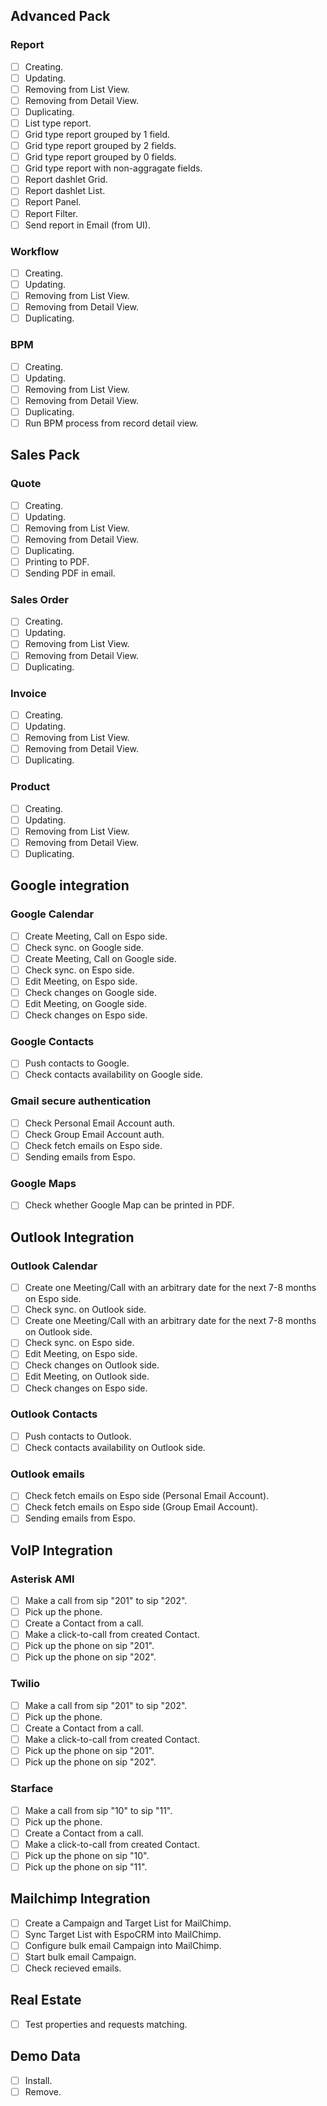 ## Advanced Pack

### Report

- [ ] Creating.
- [ ] Updating.
- [ ] Removing from List View.
- [ ] Removing from Detail View.
- [ ] Duplicating.
- [ ] List type report.
- [ ] Grid type report grouped by 1 field.
- [ ] Grid type report grouped by 2 fields.
- [ ] Grid type report grouped by 0 fields.
- [ ] Grid type report with non-aggragate fields.
- [ ] Report dashlet Grid.
- [ ] Report dashlet List.
- [ ] Report Panel.
- [ ] Report Filter.
- [ ] Send report in Email (from UI).

### Workflow

- [ ] Creating.
- [ ] Updating.
- [ ] Removing from List View.
- [ ] Removing from Detail View.
- [ ] Duplicating.

### BPM

- [ ] Creating.
- [ ] Updating.
- [ ] Removing from List View.
- [ ] Removing from Detail View.
- [ ] Duplicating.
- [ ] Run BPM process from record detail view.

## Sales Pack

### Quote

- [ ] Creating.
- [ ] Updating.
- [ ] Removing from List View.
- [ ] Removing from Detail View.
- [ ] Duplicating.
- [ ] Printing to PDF.
- [ ] Sending PDF in email.

### Sales Order

- [ ] Creating.
- [ ] Updating.
- [ ] Removing from List View.
- [ ] Removing from Detail View.
- [ ] Duplicating.

### Invoice

- [ ] Creating.
- [ ] Updating.
- [ ] Removing from List View.
- [ ] Removing from Detail View.
- [ ] Duplicating.

### Product

- [ ] Creating.
- [ ] Updating.
- [ ] Removing from List View.
- [ ] Removing from Detail View.
- [ ] Duplicating.

## Google integration

### Google Calendar

- [ ] Create Meeting, Call on Espo side.
- [ ] Check sync. on Google side.
- [ ] Create Meeting, Call on Google side.
- [ ] Check sync. on Espo side.
- [ ] Edit Meeting, on Espo side.
- [ ] Check changes on Google side.
- [ ] Edit Meeting, on Google side.
- [ ] Check changes on Espo side.

### Google Contacts

- [ ] Push contacts to Google.
- [ ] Check contacts availability on Google side.

### Gmail secure authentication

- [ ] Check Personal Email Account auth.
- [ ] Check Group Email Account auth.
- [ ] Check fetch emails on Espo side.
- [ ] Sending emails from Espo.

### Google Maps

- [ ] Check whether Google Map can be printed in PDF.

## Outlook Integration

### Outlook Calendar

- [ ] Create one Meeting/Call with an arbitrary date for the next 7-8 months on Espo side.
- [ ] Check sync. on Outlook side.
- [ ] Create one Meeting/Call with an arbitrary date for the next 7-8 months on Outlook side.
- [ ] Check sync. on Espo side.
- [ ] Edit Meeting, on Espo side.
- [ ] Check changes on Outlook side.
- [ ] Edit Meeting, on Outlook side.
- [ ] Check changes on Espo side.

### Outlook Contacts

- [ ] Push contacts to Outlook.
- [ ] Check contacts availability on Outlook side.

### Outlook emails

- [ ] Check fetch emails on Espo side (Personal Email Account).
- [ ] Check fetch emails on Espo side (Group Email Account).
- [ ] Sending emails from Espo.

## VoIP Integration

### Asterisk AMI

- [ ] Make a call from sip "201" to sip "202".
- [ ] Pick up the phone.
- [ ] Create a Contact from a call.
- [ ] Make a click-to-call from created Contact.
- [ ] Pick up the phone on sip "201".
- [ ] Pick up the phone on sip "202".

### Twilio

- [ ] Make a call from sip "201" to sip "202".
- [ ] Pick up the phone.
- [ ] Create a Contact from a call.
- [ ] Make a click-to-call from created Contact.
- [ ] Pick up the phone on sip "201".
- [ ] Pick up the phone on sip "202".

### Starface

- [ ] Make a call from sip "10" to sip "11".
- [ ] Pick up the phone.
- [ ] Create a Contact from a call.
- [ ] Make a click-to-call from created Contact.
- [ ] Pick up the phone on sip "10".
- [ ] Pick up the phone on sip "11".

## Mailchimp Integration

- [ ] Create a Campaign and Target List for MailChimp.
- [ ] Sync Target List with EspoCRM into MailChimp.
- [ ] Configure bulk email Campaign into MailChimp.
- [ ] Start bulk email Campaign.
- [ ] Check recieved emails.

## Real Estate

- [ ] Test properties and requests matching.

## Demo Data

- [ ] Install.
- [ ] Remove.

